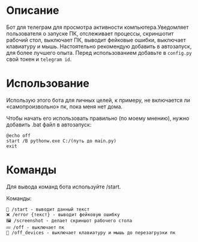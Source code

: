 # Описание
  Бот для телеграм для просмотра активности компьютера.Уведомляет пользователя о запуске ПК, отслеживает процессы, скриншотит рабочий стол, выключает ПК, выводит фейковые ошибки, выключает клавиатуру и мышь.
    Настоятельно рекомендую добавить в автозапуск, для более лучшего опыта.
      Перед использованием добавьте в ```config.py``` свой токен и ```telegram id```.

# Использование
Использую этого бота для личных целей, к примеру, не включается ли «самопроизвольно» пк, пока меня нет дома.

Чтобы начать его использовать правильно (по моему мнению), нужно добавить .bat файл в автозапуск:

```
@echo off
start /B pythonw.exe C:/(путь до main.py)
exit
```

# Команды
Для вывода команд бота используйте /start.

Команды:
```
📌 /start - выводит данный текст
❌ /error {текст} - выводит фейковую ошибку
🖼️ /screenshot - делает скриншот рабочего стола
💤 /off - выключает пк
🚷 /off_devices - выключает клавиатуру и мышь до перезагрузки пк
